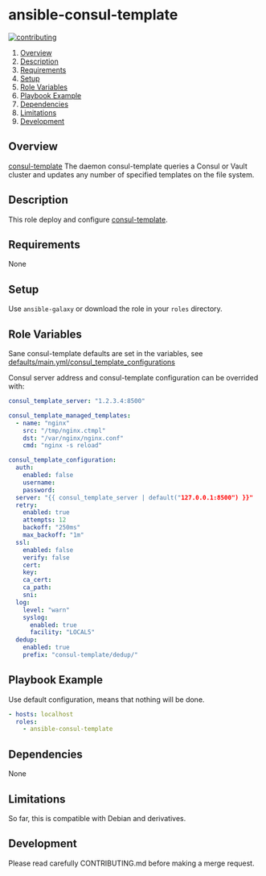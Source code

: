 # ansible-consul-template

[![contributing][contributing-img]](CONTRIBUTING.md)

1. [Overview](#overview)
1. [Description](#description)
1. [Requirements](#requirements)
1. [Setup](#setup)
1. [Role Variables](#role-variables)
1. [Playbook Example](#playbook-example)
1. [Dependencies](#dependencies)
1. [Limitations](#limitations)
1. [Development](#development)

## Overview

[consul-template](https://github.com/hashicorp/consul-template)
The daemon consul-template queries a Consul or Vault cluster and updates any number of specified templates on the file system.

## Description

This role deploy and configure [consul-template](https://github.com/hashicorp/consul-template).

## Requirements

None

## Setup

Use `ansible-galaxy` or download the role in your `roles` directory.

## Role Variables

Sane consul-template defaults are set in the variables,
see [defaults/main.yml/consul_template_configurations](./defaults/main.yml)

Consul server address and consul-template configuration can be overrided with:
```yaml
consul_template_server: "1.2.3.4:8500"

consul_template_managed_templates:
  - name: "nginx"
    src: "/tmp/nginx.ctmpl"
    dst: "/var/nginx/nginx.conf"
    cmd: "nginx -s reload"

consul_template_configuration:
  auth:
    enabled: false
    username:
    password:
  server: "{{ consul_template_server | default("127.0.0.1:8500") }}"
  retry:
    enabled: true
    attempts: 12
    backoff: "250ms"
    max_backoff: "1m"
  ssl:
    enabled: false
    verify: false
    cert:
    key:
    ca_cert:
    ca_path:
    sni:
  log:
    level: "warn"
    syslog:
      enabled: true
      facility: "LOCAL5"
  dedup:
    enabled: true
    prefix: "consul-template/dedup/"
```

## Playbook Example

Use default configuration, means that nothing will be done.

```yaml
- hosts: localhost
  roles:
    - ansible-consul-template
```

## Dependencies

None

## Limitations

So far, this is compatible with Debian and derivatives.

## Development

Please read carefully CONTRIBUTING.md before making a merge request.

[contributing-img]: https://img.shields.io/badge/contributing--grey.svg
